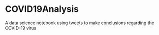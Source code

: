# COVID19Analysis
A data science notebook using tweets to make conclusions regarding the COVID-19 virus
